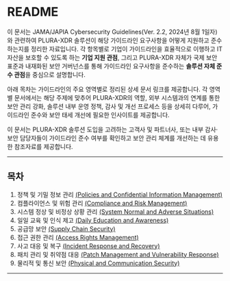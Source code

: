 # README

이 문서는 JAMA/JAPIA Cybersecurity Guidelines(Ver. 2.2, 2024년 8월 1일자)와 관련하여 PLURA-XDR 솔루션이 해당 가이드라인 요구사항을 어떻게 지원하고 준수하는지를 정리한 자료입니다. 각 항목별로 기업이 가이드라인을 효율적으로 이행하고 IT 자산을 보호할 수 있도록 하는 **기업 지원 관점**, 그리고 PLURA-XDR 자체가 국제 보안 표준과 내재화된 보안 거버넌스를 통해 가이드라인 요구사항을 준수하는 **솔루션 자체 준수 관점**을 중심으로 설명합니다.

아래 목차는 가이드라인의 주요 영역별로 정리된 상세 문서 링크를 제공합니다. 각 영역별 문서에서는 해당 주제에 맞추어 PLURA-XDR의 역할, 외부 시스템과의 연계를 통한 보안 관리 강화, 솔루션 내부 운영 정책, 감사 및 개선 프로세스 등을 상세히 다루어, 가이드라인 준수와 보안 태세 개선에 필요한 인사이트를 제공합니다.

이 문서는 PLURA-XDR 솔루션 도입을 고려하는 고객사 및 파트너사, 또는 내부 감사·보안 담당자들이 가이드라인 준수 여부를 확인하고 보안 관리 체계를 개선하는 데 유용한 참조자료를 제공합니다.

---

## 목차

1. 정책 및 기밀 정보 관리 [(Policies and Confidential Information Management)](https://github.com/qubitsec/plura/blob/main/compliance/jama_japia/ko/1_policies_and_confidential_information_management.md)  
2. 컴플라이언스 및 위험 관리 [(Compliance and Risk Management)](https://github.com/qubitsec/plura/blob/main/compliance/jama_japia/ko/2_compliance_and_risk_management.md)  
3. 시스템 정상 및 비정상 상황 관리 [(System Normal and Adverse Situations)](https://github.com/qubitsec/plura/blob/main/compliance/jama_japia/ko/3_system_normal_and_adverse_situations.md)  
4. 일일 교육 및 인식 제고 [(Daily Education and Awareness)](https://github.com/qubitsec/plura/blob/main/compliance/jama_japia/ko/4_daily_education_and_awareness.md)  
5. 공급망 보안 [(Supply Chain Security)](https://github.com/qubitsec/plura/blob/main/compliance/jama_japia/ko/5_supply_chain_security.md)  
6. 접근 권한 관리 [(Access Rights Management)](https://github.com/qubitsec/plura/blob/main/compliance/jama_japia/ko/6_access_rights_management.md)  
7. 사고 대응 및 복구 [(Incident Response and Recovery)](https://github.com/qubitsec/plura/blob/main/compliance/jama_japia/ko/7_incident_response_and_recovery.md)  
8. 패치 관리 및 취약점 대응 [(Patch Management and Vulnerability Response)](https://github.com/qubitsec/plura/blob/main/compliance/jama_japia/ko/8_patch_management_and_vulnerability_response.md)  
9. 물리적 및 통신 보안 [(Physical and Communication Security)](https://github.com/qubitsec/plura/blob/main/compliance/jama_japia/ko/9_physical_and_communication_security.md)

---
